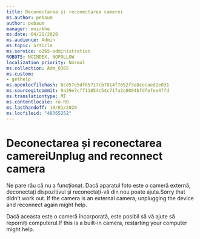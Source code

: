 ```yaml
---
title: Deconectarea și reconectarea camerei
ms.author: pebaum
author: pebaum
manager: mnirkhe
ms.date: 04/21/2020
ms.audience: Admin
ms.topic: article
ms.service: o365-administration
ROBOTS: NOINDEX, NOFOLLOW
localization_priority: Normal
ms.collection: Adm_O365
ms.custom:
- gethelp
ms.openlocfilehash: 8cd57e5df85717cb7814f7652f3a8cecaed2e031
ms.sourcegitcommit: 9a39e7cff11854c54c717a2c0094bfdfefee4ffd
ms.translationtype: MT
ms.contentlocale: ro-RO
ms.lasthandoff: 10/01/2020
ms.locfileid: "48365252"
---
```

# <a name="unplug-and-reconnect-camera"></a><span data-ttu-id="27fc4-102">Deconectarea și reconectarea camerei</span><span class="sxs-lookup"><span data-stu-id="27fc4-102">Unplug and reconnect camera</span></span>

<span data-ttu-id="27fc4-103">Ne pare rău că nu a funcționat. Dacă aparatul foto este o cameră externă, deconectați dispozitivul și reconectați-vă din nou poate ajuta.</span><span class="sxs-lookup"><span data-stu-id="27fc4-103">Sorry that didn’t work out. If the camera is an external camera, unplugging the device and reconnect again might help.</span></span>

<span data-ttu-id="27fc4-104">Dacă aceasta este o cameră încorporată, este posibil să vă ajute să reporniți computerul.</span><span class="sxs-lookup"><span data-stu-id="27fc4-104">If this is a built-in camera, restarting your computer might help.</span></span>
